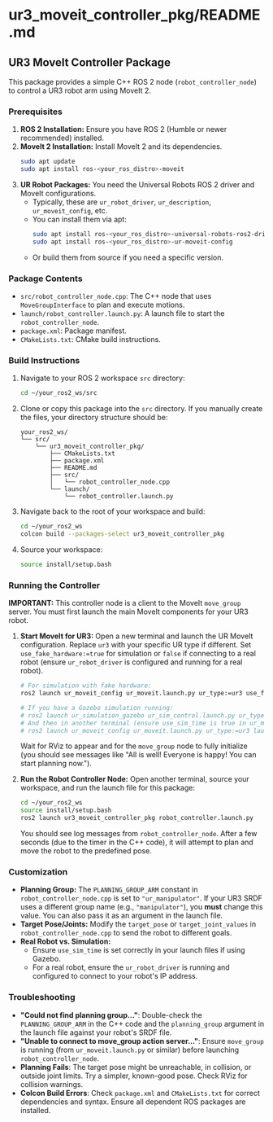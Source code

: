 
# ur3_moveit_controller_pkg/README.md

## UR3 MoveIt Controller Package

This package provides a simple C++ ROS 2 node (`robot_controller_node`) to control a UR3 robot arm using MoveIt 2.

### Prerequisites

1.  **ROS 2 Installation:** Ensure you have ROS 2 (Humble or newer recommended) installed.
2.  **MoveIt 2 Installation:** Install MoveIt 2 and its dependencies.
    ```bash
    sudo apt update
    sudo apt install ros-<your_ros_distro>-moveit
    ```
3.  **UR Robot Packages:** You need the Universal Robots ROS 2 driver and MoveIt configurations.
    * Typically, these are `ur_robot_driver`, `ur_description`, `ur_moveit_config`, etc.
    * You can install them via apt:
        ```bash
        sudo apt install ros-<your_ros_distro>-universal-robots-ros2-driver
        sudo apt install ros-<your_ros_distro>-ur-moveit-config
        ```
    * Or build them from source if you need a specific version.

### Package Contents

* `src/robot_controller_node.cpp`: The C++ node that uses `MoveGroupInterface` to plan and execute motions.
* `launch/robot_controller.launch.py`: A launch file to start the `robot_controller_node`.
* `package.xml`: Package manifest.
* `CMakeLists.txt`: CMake build instructions.

### Build Instructions

1.  Navigate to your ROS 2 workspace `src` directory:
    ```bash
    cd ~/your_ros2_ws/src
    ```
2.  Clone or copy this package into the `src` directory. If you manually create the files, your directory structure should be:
    ```
    your_ros2_ws/
    └── src/
        └── ur3_moveit_controller_pkg/
            ├── CMakeLists.txt
            ├── package.xml
            ├── README.md
            ├── src/
            │   └── robot_controller_node.cpp
            └── launch/
                └── robot_controller.launch.py
    ```
3.  Navigate back to the root of your workspace and build:
    ```bash
    cd ~/your_ros2_ws
    colcon build --packages-select ur3_moveit_controller_pkg
    ```
4.  Source your workspace:
    ```bash
    source install/setup.bash
    ```

### Running the Controller

**IMPORTANT:** This controller node is a client to the MoveIt `move_group` server. You must first launch the main MoveIt components for your UR3 robot.

1.  **Start MoveIt for UR3:**
    Open a new terminal and launch the UR MoveIt configuration. Replace `ur3` with your specific UR type if different. Set `use_fake_hardware:=true` for simulation or `false` if connecting to a real robot (ensure `ur_robot_driver` is configured and running for a real robot).
    ```bash
    # For simulation with fake hardware:
    ros2 launch ur_moveit_config ur_moveit.launch.py ur_type:=ur3 use_fake_hardware:=true launch_rviz:=true
    
    # If you have a Gazebo simulation running:
    # ros2 launch ur_simulation_gazebo ur_sim_control.launch.py ur_type:=ur3
    # And then in another terminal (ensure use_sim_time is true in ur_moveit.launch.py or pass it as an argument):
    # ros2 launch ur_moveit_config ur_moveit.launch.py ur_type:=ur3 launch_rviz:=true use_sim_time:=true
    ```
    Wait for RViz to appear and for the `move_group` node to fully initialize (you should see messages like "All is well! Everyone is happy! You can start planning now.").

2.  **Run the Robot Controller Node:**
    Open another terminal, source your workspace, and run the launch file for this package:
    ```bash
    cd ~/your_ros2_ws
    source install/setup.bash
    ros2 launch ur3_moveit_controller_pkg robot_controller.launch.py
    ```

    You should see log messages from `robot_controller_node`. After a few seconds (due to the timer in the C++ code), it will attempt to plan and move the robot to the predefined pose.

### Customization

* **Planning Group:** The `PLANNING_GROUP_ARM` constant in `robot_controller_node.cpp` is set to `"ur_manipulator"`. If your UR3 SRDF uses a different group name (e.g., `"manipulator"`), you **must** change this value. You can also pass it as an argument in the launch file.
* **Target Pose/Joints:** Modify the `target_pose` or `target_joint_values` in `robot_controller_node.cpp` to send the robot to different goals.
* **Real Robot vs. Simulation:**
    * Ensure `use_sim_time` is set correctly in your launch files if using Gazebo.
    * For a real robot, ensure the `ur_robot_driver` is running and configured to connect to your robot's IP address.

### Troubleshooting

* **"Could not find planning group..."**: Double-check the `PLANNING_GROUP_ARM` in the C++ code and the `planning_group` argument in the launch file against your robot's SRDF file.
* **"Unable to connect to move_group action server..."**: Ensure `move_group` is running (from `ur_moveit.launch.py` or similar) before launching `robot_controller_node`.
* **Planning Fails**: The target pose might be unreachable, in collision, or outside joint limits. Try a simpler, known-good pose. Check RViz for collision warnings.
* **Colcon Build Errors**: Check `package.xml` and `CMakeLists.txt` for correct dependencies and syntax. Ensure all dependent ROS packages are installed.
